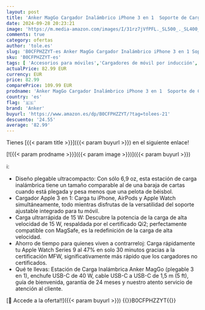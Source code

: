 ```yaml
---
layout: post
title: 'Anker MagGo Cargador Inalámbrico iPhone 3 en 1  Soporte de Carga 15 W Certificado Qi2  iPhone 16/15/14/13  AirPods  Apple Watch 9  Enchufe Incluido '
date: 2024-09-28 20:23:21
image: 'https://m.media-amazon.com/images/I/31rz7jVfPFL._SL500_._SL400_.jpg'
comments: true
category: ofertas
author: 'tole.es'
slug: 'B0CFPHZZYT-es Anker MagGo Cargador Inalámbrico iPhone 3 en 1 Soporte de...'
sku: 'B0CFPHZZYT-es'
tags: [ 'Accesorios para móviles','Cargadores de móvil por inducción','Cargadores para móviles','Comunicación móvil y accesorios','Electrónica','anker','apple','iphone','🇪🇸', ]
actualPrice: 82.99 EUR
currency: EUR
price: 82.99
comparePrice: 109.99 EUR
prodname: 'Anker MagGo Cargador Inalámbrico iPhone 3 en 1  Soporte de Carga 15 W Certificado Qi2  iPhone 16/15/14/13  AirPods  Apple Watch 9  Enchufe Incluido '
country: 'es'
flag: '🇪🇸'
brand: 'Anker'
buyurl: 'https://www.amazon.es/dp/B0CFPHZZYT/?tag=tolees-21'
descuento: '24.55'
average: '82.99'
---
```


Tienes [{{< param title >}}]({{< param buyurl >}}) en el siguiente enlace!

[![{{< param prodname >}}]({{< param image >}})]({{< param buyurl >}})

ℹ️:

- Diseño plegable ultracompacto: Con sólo 6,9 oz, esta estación de carga inalámbrica tiene un tamaño comparable al de una baraja de cartas cuando está plegada y pesa menos que una pelota de béisbol.
- Cargador Apple 3 en 1: Carga tu iPhone, AirPods y Apple Watch simultáneamente, todo mientras disfrutas de la versatilidad del soporte ajustable integrado para tu móvil.
- Carga ultrarrápida de 15 W: Descubre la potencia de la carga de alta velocidad de 15 W, respaldada por el certificado Qi2; perfectamente compatible con MagSafe, es la redefinición de la carga de alta velocidad.
- Ahorro de tiempo para quienes viven a contrarreloj: Carga rápidamente tu Apple Watch Series 9 al 47% en solo 30 minutos gracias a la certificación MFW, significativamente más rápido que los cargadores no certificados.
- Qué te llevas: Estación de Carga Inalámbrica Anker MagGo (plegable 3 en 1), enchufe USB-C de 40 W, cable USB-C a USB-C de 1,5 m (5 ft), guía de bienvenida, garantía de 24 meses y nuestro atento servicio de atención al cliente.

[🛒 Accede a la oferta!!]({{< param buyurl >}})
{{<world>}}B0CFPHZZYT{{</world>}}
